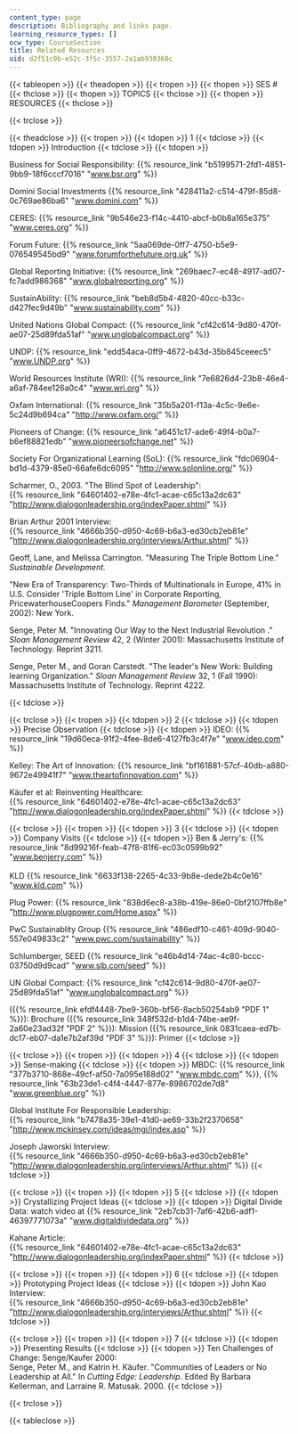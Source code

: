 ```yaml
---
content_type: page
description: Bibliography and links page.
learning_resource_types: []
ocw_type: CourseSection
title: Related Resources
uid: d2f51c0b-e52c-3f5c-3557-2a1ab930368c
---
```


{{< tableopen >}}
{{< theadopen >}}
{{< tropen >}}
{{< thopen >}}
SES #
{{< thclose >}}
{{< thopen >}}
TOPICS
{{< thclose >}}
{{< thopen >}}
RESOURCES
{{< thclose >}}

{{< trclose >}}

{{< theadclose >}}
{{< tropen >}}
{{< tdopen >}}
1
{{< tdclose >}}
{{< tdopen >}}
Introduction
{{< tdclose >}}
{{< tdopen >}}


Business for Social Responsibility: {{% resource_link "b5199571-2fd1-4851-9bb9-18f6cccf7016" "www.bsr.org" %}}  
  
Domini Social Investments {{% resource_link "428411a2-c514-479f-85d8-0c769ae86ba6" "www.domini.com" %}}  
  
CERES: {{% resource_link "9b546e23-f14c-4410-abcf-b0b8a165e375" "www.ceres.org" %}}  
  
Forum Future: {{% resource_link "5aa069de-0ff7-4750-b5e9-076549545bd9" "www.forumforthefuture.org.uk" %}}  
  
Global Reporting Initiative: {{% resource_link "269baec7-ec48-4917-ad07-fc7add986368" "www.globalreporting.org" %}}  
  
SustainAbility: {{% resource_link "beb8d5b4-4820-40cc-b33c-d427fec9d49b" "www.sustainability.com" %}}  
  
United Nations Global Compact: {{% resource_link "cf42c614-9d80-470f-ae07-25d89fda51af" "www.unglobalcompact.org" %}}  
  
UNDP: {{% resource_link "edd54aca-0ff9-4672-b43d-35b845ceeec5" "www.UNDP.org" %}}  
  
World Resources Institute (WRI): {{% resource_link "7e6826d4-23b8-46e4-a6af-784ee126a0c4" "www.wri.org" %}}  
  
Oxfam International: {{% resource_link "35b5a201-f13a-4c5c-9e6e-5c24d9b694ca" "http://www.oxfam.org/" %}}  
  
Pioneers of Change: {{% resource_link "a6451c17-ade6-49f4-b0a7-b6ef88821edb" "www.pioneersofchange.net" %}}  
  
Society For Organizational Learning (SoL): {{% resource_link "fdc06904-bd1d-4379-85e0-66afe6dc6095" "http://www.solonline.org/" %}}  
  
Scharmer, O., 2003. "The Blind Spot of Leadership":  
{{% resource_link "64601402-e78e-4fc1-acae-c65c13a2dc63" "http://www.dialogonleadership.org/indexPaper.shtml" %}}  
  
Brian Arthur 2001 Interview:  
{{% resource_link "4666b350-d950-4c69-b6a3-ed30cb2eb81e" "http://www.dialogonleadership.org/interviews/Arthur.shtml" %}}  
  
Geoff, Lane, and Melissa Carrington. "Measuring The Triple Bottom Line." _Sustainable Development._  
  
"New Era of Transparency: Two-Thirds of Multinationals in Europe, 41% in U.S. Consider 'Triple Bottom Line' in Corporate Reporting, PricewaterhouseCoopers Finds." _Management Barometer_ (September, 2002): New York.  
  
Senge, Peter M. "Innovating Our Way to the Next Industrial Revolution ." _Sloan Management Review_ 42, 2 (Winter 2001): Massachusetts Institute of Technology. Reprint 3211.

Senge, Peter M., and Goran Carstedt. "The leader's New Work: Building learning Organization." _Sloan Management Review_ 32, 1 (Fall 1990): Massachusetts Institute of Technology. Reprint 4222.


{{< tdclose >}}

{{< trclose >}}
{{< tropen >}}
{{< tdopen >}}
2
{{< tdclose >}}
{{< tdopen >}}
Precise Observation
{{< tdclose >}}
{{< tdopen >}}
IDEO: {{% resource_link "19d60eca-91f2-4fee-8de6-4127fb3c4f7e" "www.ideo.com" %}}  
  
Kelley: The Art of Innovation: {{% resource_link "bf161881-57cf-40db-a880-9672e49941f7" "www.theartofinnovation.com" %}}  
  
Käufer et al: Reinventing Healthcare:  
{{% resource_link "64601402-e78e-4fc1-acae-c65c13a2dc63" "http://www.dialogonleadership.org/indexPaper.shtml" %}}
{{< tdclose >}}

{{< trclose >}}
{{< tropen >}}
{{< tdopen >}}
3
{{< tdclose >}}
{{< tdopen >}}
Company Visits
{{< tdclose >}}
{{< tdopen >}}
Ben & Jerry's: {{% resource_link "8d99216f-feab-47f8-81f6-ec03c0599b92" "www.benjerry.com" %}}  
   
KLD {{% resource_link "6633f138-2265-4c33-9b8e-dede2b4c0e16" "www.kld.com" %}}  
  
Plug Power: {{% resource_link "838d6ec8-a38b-419e-86e0-0bf2107ffb8e" "http://www.plugpower.com/Home.aspx" %}}  
  
PwC Sustainablity Group {{% resource_link "486edf10-c461-409d-9040-557e049833c2" "www.pwc.com/sustainability" %}}  
  
Schlumberger, SEED {{% resource_link "e46b4d14-74ac-4c80-bccc-03750d9d9cad" "www.slb.com/seed" %}}  
  
UN Global Compact: {{% resource_link "cf42c614-9d80-470f-ae07-25d89fda51af" "www.unglobalcompact.org" %}}  
  
({{% resource_link efdf4448-7be9-360b-bf56-8acb50254ab9 "PDF 1" %}}): Brochure ({{% resource_link 348f532d-b1d4-74be-ae9f-2a60e23ad32f "PDF 2" %}}): Mission ({{% resource_link 0831caea-ed7b-dc17-eb07-da1e7b2af39d "PDF 3" %}}): Primer
{{< tdclose >}}

{{< trclose >}}
{{< tropen >}}
{{< tdopen >}}
4
{{< tdclose >}}
{{< tdopen >}}
Sense-making
{{< tdclose >}}
{{< tdopen >}}
MBDC: {{% resource_link "377b3710-868e-49cf-af50-7a095e188d02" "www.mbdc.com" %}}, {{% resource_link "63b23de1-c4f4-4447-877e-8986702de7d8" "www.greenblue.org" %}}  
  
Global Institute For Responsible Leadership:  
{{% resource_link "b7478a35-39e1-41d0-ae69-33b2f2370658" "http://www.mckinsey.com/ideas/mgi/index.asp" %}}  
  
Joseph Jaworski Interview:  
{{% resource_link "4666b350-d950-4c69-b6a3-ed30cb2eb81e" "http://www.dialogonleadership.org/interviews/Arthur.shtml" %}}
{{< tdclose >}}

{{< trclose >}}
{{< tropen >}}
{{< tdopen >}}
5
{{< tdclose >}}
{{< tdopen >}}
Crystallizing Project Ideas
{{< tdclose >}}
{{< tdopen >}}
Digital Divide Data: watch video at {{% resource_link "2eb7cb31-7af6-42b6-adf1-46397771073a" "www.digitaldividedata.org" %}}  
  
Kahane Article:  
{{% resource_link "64601402-e78e-4fc1-acae-c65c13a2dc63" "http://www.dialogonleadership.org/indexPaper.shtml" %}}
{{< tdclose >}}

{{< trclose >}}
{{< tropen >}}
{{< tdopen >}}
6
{{< tdclose >}}
{{< tdopen >}}
Prototyping Project Ideas
{{< tdclose >}}
{{< tdopen >}}
John Kao Interview:  
{{% resource_link "4666b350-d950-4c69-b6a3-ed30cb2eb81e" "http://www.dialogonleadership.org/interviews/Arthur.shtml" %}}
{{< tdclose >}}

{{< trclose >}}
{{< tropen >}}
{{< tdopen >}}
7
{{< tdclose >}}
{{< tdopen >}}
Presenting Results
{{< tdclose >}}
{{< tdopen >}}
Ten Challenges of Change: Senge/Kaufer 2000:  
Senge, Peter M., and Katrin H. Käufer. "Communities of Leaders or No Leadership at All." In _Cutting Edge: Leadership_. Edited By Barbara Kellerman, and Larraine R. Matusak. 2000.
{{< tdclose >}}

{{< trclose >}}

{{< tableclose >}}